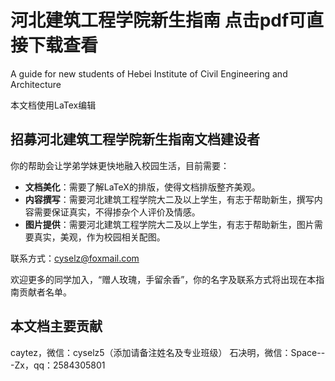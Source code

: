# 河北建筑工程学院新生指南 点击pdf可直接下载查看

A guide for new students of Hebei Institute of Civil Engineering and Architecture

本文档使用LaTex编辑

## 招募河北建筑工程学院新生指南文档建设者

你的帮助会让学弟学妹更快地融入校园生活，目前需要：

- **文档美化**：需要了解LaTeX的排版，使得文档排版整齐美观。
- **内容撰写**：需要河北建筑工程学院大二及以上学生，有志于帮助新生，撰写内容需要保证真实，不得掺杂个人评价及情感。
- **图片提供**：需要河北建筑工程学院大二及以上学生，有志于帮助新生，图片需要真实，美观，作为校园相关配图。

联系方式：[cyselz@foxmail.com](mailto:cyselz@foxmail.com)

欢迎更多的同学加入，“赠人玫瑰，手留余香”，你的名字及联系方式将出现在本指南贡献者名单。

## 本文档主要贡献
caytez，微信：cyselz5（添加请备注姓名及专业班级）
石决明，微信：Space---Zx，qq：2584305801
